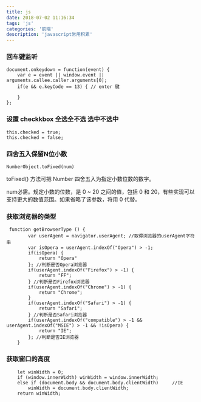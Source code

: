 ```yaml
---
title: js
date: 2018-07-02 11:16:34
tags: 'js'
categories: '前端'
description: 'javascript常用积累'
---
```


### 回车键监听

	document.onkeydown = function(event) {
		var e = event || window.event || arguments.callee.caller.arguments[0];
		if(e && e.keyCode == 13) { // enter 键
						
		}
	};


###  设置    checkkbox 全选全不选 选中不选中

	this.checked = true;
	this.checked = false;

### 四舍五入保留N位小数

	NumberObject.toFixed(num) 

toFixed() 方法可把 Number 四舍五入为指定小数位数的数字。

num必需。规定小数的位数，是 0 ~ 20 之间的值，包括 0 和 20，有些实现可以支持更大的数值范围。如果省略了该参数，将用 0 代替。


### 获取浏览器的类型
	
	 function getBrowserType () {
			var userAgent = navigator.userAgent; //取得浏览器的userAgent字符串
			var isOpera = userAgent.indexOf("Opera") > -1;
			if(isOpera) {
				return "Opera"
			}; //判断是否Opera浏览器
			if(userAgent.indexOf("Firefox") > -1) {
				return "FF";
			} //判断是否Firefox浏览器
			if(userAgent.indexOf("Chrome") > -1) {
				return "Chrome";
			}
			if(userAgent.indexOf("Safari") > -1) {
				return "Safari";
			} //判断是否Safari浏览器
			if(userAgent.indexOf("compatible") > -1 && userAgent.indexOf("MSIE") > -1 && !isOpera) {
				return "IE";
			}; //判断是否IE浏览器
		}

###  获取窗口的高度 

	 	let winWidth = 0;
	    if (window.innerWidth) winWidth = window.innerWidth;
	    else if (document.body && document.body.clientWidth)     //IE 
	        winWidth = document.body.clientWidth;
	    return winWidth;